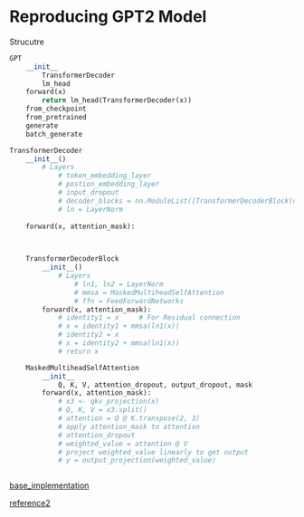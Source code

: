 # Reproducing GPT2 Model

Strucutre
```python
GPT
    __init__
        TransformerDecoder
        lm_head
    forward(x)
        return lm_head(TransformerDecoder(x))
    from_checkpoint
    from_pretrained
    generate
    batch_generate
```
```python
TransformerDecoder
    __init__()
        # Layers
            # token_embedding_layer
            # postion_embedding_layer
            # input_dropout
            # decoder_blocks = nn.ModuleList([TransformerDecoderBlock(cfg) for _ in range(cfg.n_layers)])
            # ln = LayerNorm
        
    forward(x, attention_mask):
        


    TransformerDecoderBlock
        __init__()
            # Layers
                # ln1, ln2 = LayerNorm
                # mmsa = MaskedMultiheadSelfAttention
                # ffn = FeedForwardNetworks
        forward(x, attention_mask):
            # identity1 = x     # For Residual connection
            # x = identity1 + mmsa(ln1(x))
            # identity2 = x
            # x = identity2 + mmsa(ln1(x))
            # return x

    MaskedMultiheadSelfAttention
        __init__
            Q, K, V, attention_dropout, output_dropout, mask
        forward(x, attention_mask):
            # x3 <- qkv_projection(x)
            # Q, K, V = x3.split()
            # attention = Q @ K.transpose(2, 3)
            # apply attention_mask to attention
            # attention_dropout
            # weighted_value = attention @ V
            # project weighted_value linearly to get output
            # y = output_projection(weighted_value)



```


[base_implementation](https://github.com/karpathy/nanoGPT/blob/master/model.py)

[reference2](https://github.com/huggingface/transformers/blob/main/src/transformers/models/gpt2/modeling_gpt2.py)

